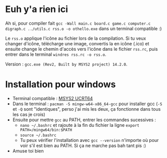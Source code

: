 # Euh y'a rien ici

Ah si, pour compiler fait `gcc -Wall main.c board.c game.c computer.c digraph.c ../utils.c rss.o -o othello.exe` dans un terminal compatible :)

Le `rss.o` applique l'icône au fichier lors de la compilation. Si tu veux changer d'icône, télécharge une image, convertis la en icône (.ico) et ensuite change le chemin d'accès vers l'icône dans le fichier `rss.rc`, puis entrer dans le terminal `windres rss.rc -o rss.o`.

Version : `gcc.exe (Rev2, Built by MSYS2 project) 14.2.0`.


# Installation pour windows
- Terminal compatible : [MSYS2 UCRT64](https://www.msys2.org/)
- Dans le terminal : `pacman -S mingw-w64-x86_64-gcc` pour installer gcc (`-S` et `-Q` sont "identiques", perso j'ai mis les deux, ça fonctionne dans tous les cas je crois)
- Ensuite pour mettre `gcc` au PATH, entrer les commandes sucessives :
	- `nano ~/.bashrc` et rajoute à la fin du fichier la ligne `export PATH=/mingw64/bin:$PATH`
	- `source ~/.bashrc`
	- Tu peux vérifier l'installation avec `gcc --version` n'importe où pour voir s'il est bien au PATH. Si ça ne marche pas bah tant pis :)
- Amuse toi bien
